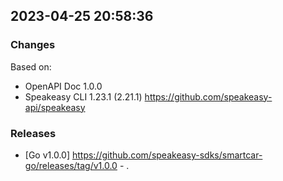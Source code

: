 

## 2023-04-25 20:58:36
### Changes
Based on:
- OpenAPI Doc 1.0.0 
- Speakeasy CLI 1.23.1 (2.21.1) https://github.com/speakeasy-api/speakeasy
### Releases
- [Go v1.0.0] https://github.com/speakeasy-sdks/smartcar-go/releases/tag/v1.0.0 - .